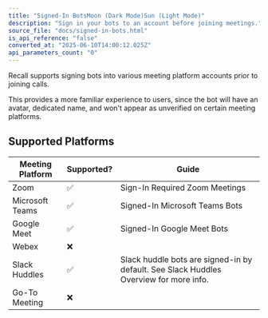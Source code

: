 ```yaml
---
title: "Signed-In BotsMoon (Dark Mode)Sun (Light Mode)"
description: "Sign in your bots to an account before joining meetings."
source_file: "docs/signed-in-bots.html"
is_api_reference: "false"
converted_at: "2025-06-10T14:00:12.025Z"
api_parameters_count: "0"
---
```

Recall supports signing bots into various meeting platform accounts prior to joining calls.

This provides a more familiar experience to users, since the bot will have an avatar, dedicated name, and won't appear as unverified on certain meeting platforms.

## Supported Platforms

[](#supported-platforms)



| Meeting Platform | Supported? | Guide |
| --- | --- | --- |
| Zoom | ✅ | Sign-In Required Zoom Meetings |
| Microsoft Teams | ✅ | Signed-In Microsoft Teams Bots |
| Google Meet | ✅ | Signed-In Google Meet Bots |
| Webex | ❌ |  |
| Slack Huddles | ✅ | Slack huddle bots are signed-in by default. See Slack Huddles Overview for more info. |
| Go-To Meeting | ❌ |  |
